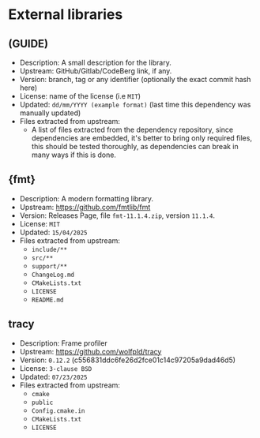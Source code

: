 # External libraries

## (GUIDE) <library name>

- Description: A small description for the library.
- Upstream: GitHub/Gitlab/CodeBerg link, if any.
- Version: branch, tag or any identifier (optionally the exact commit hash here)
- License: name of the license (i.e `MIT`)
- Updated: `dd/mm/YYYY (example format)` (last time this dependency was manually updated)
- Files extracted from upstream:
    - A list of files extracted from the dependency repository, since dependencies
      are embedded, it's better to bring only required files, this should be tested
      thoroughly, as dependencies can break in many ways if this is done.

## {fmt}

- Description: A modern formatting library.
- Upstream: https://github.com/fmtlib/fmt
- Version: Releases Page, file `fmt-11.1.4.zip`, version `11.1.4`.
- License: `MIT`
- Updated: `15/04/2025`
- Files extracted from upstream:
    - `include/**`
    - `src/**`
    - `support/**`
    - `ChangeLog.md`
    - `CMakeLists.txt`
    - `LICENSE`
    - `README.md`


## tracy

- Description: Frame profiler
- Upstream: https://github.com/wolfpld/tracy
- Version: `0.12.2` (c556831ddc6fe26d2fce01c14c97205a9dad46d5)
- License: `3-clause BSD`
- Updated: `07/23/2025`
- Files extracted from upstream:
    - `cmake`
    - `public`
    - `Config.cmake.in`
    - `CMakeLists.txt`
    - `LICENSE`